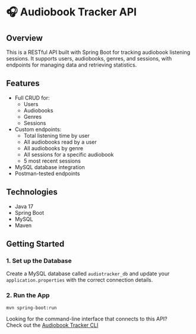 # 🎧 Audiobook Tracker API

## Overview
This is a RESTful API built with Spring Boot for tracking audiobook listening sessions. It supports users, audiobooks, genres, and sessions, with endpoints for managing data and retrieving statistics.

## Features
- Full CRUD for:
  - Users
  - Audiobooks
  - Genres
  - Sessions
- Custom endpoints:
  - Total listening time by user
  - All audiobooks read by a user
  - All audiobooks by genre
  - All sessions for a specific audiobook
  - 5 most recent sessions
- MySQL database integration
- Postman-tested endpoints

## Technologies
- Java 17
- Spring Boot
- MySQL
- Maven

## Getting Started

### 1. Set up the Database
Create a MySQL database called `audiotracker_db` and update your `application.properties` with the correct connection details.

### 2. Run the App
```bash
mvn spring-boot:run
```

Looking for the command-line interface that connects to this API?  
Check out the [Audiobook Tracker CLI](https://github.com/todayisthorsday/audiotracker-cli)
